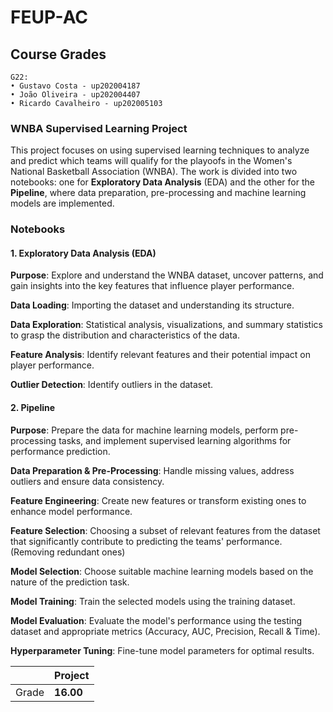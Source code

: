 # FEUP-AC

## Course Grades

```
G22:
• Gustavo Costa - up202004187
• João Oliveira - up202004407
• Ricardo Cavalheiro - up202005103
```
### WNBA Supervised Learning Project
This project focuses on using supervised learning techniques to analyze and predict which teams will qualify for the playoofs in the Women's National Basketball Association (WNBA). The work is divided into two notebooks: one for **Exploratory Data Analysis** (EDA) and the other for the **Pipeline**, where data preparation, pre-processing and machine learning models are implemented.

### Notebooks
#### **1. Exploratory Data Analysis (EDA)**
**Purpose**: Explore and understand the WNBA dataset, uncover patterns, and gain insights into the key features that influence player performance.

**Data Loading**: Importing the dataset and understanding its structure.

**Data Exploration**: Statistical analysis, visualizations, and summary statistics to grasp the distribution and characteristics of the data.

**Feature Analysis**: Identify relevant features and their potential impact on player performance.

**Outlier Detection**: Identify outliers in the dataset.

#### **2. Pipeline**
**Purpose**: Prepare the data for machine learning models, perform pre-processing tasks, and implement supervised learning algorithms for performance prediction.

**Data Preparation & Pre-Processing**: Handle missing values, address outliers and ensure data consistency.

**Feature Engineering**: Create new features or transform existing ones to enhance model performance.

**Feature Selection**: Choosing a subset of relevant features from the dataset that significantly contribute to predicting the teams' performance. (Removing redundant ones)

**Model Selection**: Choose suitable machine learning models based on the nature of the prediction task.

**Model Training**: Train the selected models using the training dataset.

**Model Evaluation**: Evaluate the model's performance using the testing dataset and appropriate metrics (Accuracy, AUC, Precision, Recall & Time).

**Hyperparameter Tuning**: Fine-tune model parameters for optimal results.

| | Project|
| --- | --- |
| Grade | **16.00** |
